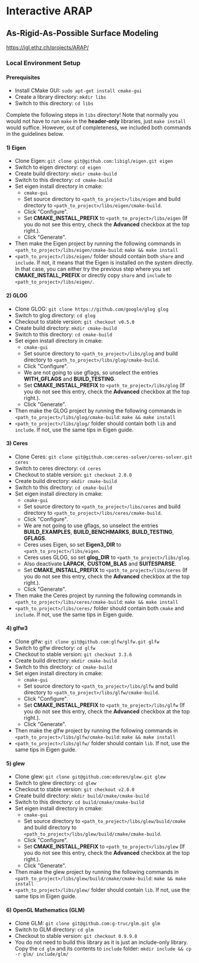 # Interactive ARAP

## As-Rigid-As-Possible Surface Modeling

https://igl.ethz.ch/projects/ARAP/

### Local Environment Setup

#### Prerequisites

- Install CMake GUI: `sudo apt-get install cmake-gui`
- Create a library directory: `mkdir libs`
- Switch to this directory: `cd libs`

Complete the following steps in `libs` directory! Note that normally you would not have to run `make` in the **header-only** libraries, just `make install` would suffice. However, out of completeness, we included both commands in the guidelines below.

#### 1) Eigen

- Clone Eigen: `git clone git@github.com:libigl/eigen.git eigen`
- Switch to eigen directory: `cd eigen`
- Create build directory: `mkdir cmake-build`
- Switch to this directory: `cd cmake-build`
- Set eigen install directory in cmake:
    - `cmake-gui`
    - Set source directory to `<path_to_project>/libs/eigen` and build directory to `<path_to_project>/libs/eigen/cmake-build`.
    - Click "Configure".
    - Set **CMAKE_INSTALL_PREFIX** to `<path_to_project>/libs/eigen` (If you do not see this entry, check the **Advanced** checkbox at the top right.).
    - Click "Generate".
- Then make the Eigen project by running the following commands in `<path_to_project>/libs/eigen/cmake-build`: `make && make install`
- `<path_to_project>/libs/eigen/` folder should contain both `share` and `include`. If not, it means that the Eigen is installed on the system directly. In that case, you can either try the previous step where you set **CMAKE_INSTALL_PREFIX** or directly copy `share` and `include` to `<path_to_project>/libs/eigen/`.

#### 2) GLOG

- Clone GLOG: `git clone https://github.com/google/glog glog`
- Switch to glog directory: `cd glog`
- Checkout to stable version: `git checkout v0.5.0`
- Create build directory: `mkdir cmake-build`
- Switch to this directory: `cd cmake-build`
- Set eigen install directory in cmake:
  - `cmake-gui`
  - Set source directory to `<path_to_project>/libs/glog` and build directory to `<path_to_project>/libs/glog/cmake-build`.
  - Click "Configure".
  - We are not going to use gflags, so unselect the entries **WITH_GFLAGS** and **BUILD_TESTING**.
  - Set **CMAKE_INSTALL_PREFIX** to `<path_to_project>/libs/glog` (If you do not see this entry, check the **Advanced** checkbox at the top right.).
  - Click "Generate".
- Then make the GLOG project by running the following commands in `<path_to_project>/libs/glog/cmake-build`: `make && make install`
- `<path_to_project>/libs/glog/` folder should contain both `lib` and `include`. If not, use the same tips in Eigen guide.

#### 3) Ceres

- Clone Ceres: `git clone git@github.com:ceres-solver/ceres-solver.git ceres`
- Switch to ceres directory: `cd ceres`
- Checkout to stable version: `git checkout 2.0.0`
- Create build directory: `mkdir cmake-build`
- Switch to this directory: `cd cmake-build`
- Set eigen install directory in cmake:
  - `cmake-gui`
  - Set source directory to `<path_to_project>/libs/ceres` and build directory to `<path_to_project>/libs/ceres/cmake-build`.
  - Click "Configure".
  - We are not going to use gflags, so unselect the entries **BUILD_EXAMPLES**, **BUILD_BENCHMARKS**, **BUILD_TESTING**, **GFLAGS**.
  - Ceres uses Eigen, so set **Eigen3_DIR** to `<path_to_project>/libs/eigen`.
  - Ceres uses GLOG, so set **glog_DIR** to `<path_to_project>/libs/glog`.
  - Also deactivate **LAPACK**, **CUSTOM_BLAS** and **SUITESPARSE**.
  - Set **CMAKE_INSTALL_PREFIX** to `<path_to_project>/libs/ceres` (If you do not see this entry, check the **Advanced** checkbox at the top right.).
  - Click "Generate".
- Then make the Ceres project by running the following commands in `<path_to_project>/libs/ceres/cmake-build`: `make && make install`
- `<path_to_project>/libs/ceres/` folder should contain both `cmake` and `include`. If not, use the same tips in Eigen guide.

#### 4) glfw3

- Clone glfw: `git clone git@github.com:glfw/glfw.git glfw`
- Switch to glfw directory: `cd glfw`
- Checkout to stable version: `git checkout 3.3.6`
- Create build directory: `mkdir cmake-build`
- Switch to this directory: `cd cmake-build`
- Set eigen install directory in cmake:
  - `cmake-gui`
  - Set source directory to `<path_to_project>/libs/glfw` and build directory to `<path_to_project>/libs/glfw/cmake-build`.
  - Click "Configure".
  - Set **CMAKE_INSTALL_PREFIX** to `<path_to_project>/libs/glfw` (If you do not see this entry, check the **Advanced** checkbox at the top right.).
  - Click "Generate".
- Then make the glfw project by running the following commands in `<path_to_project>/libs/glfw/cmake-build`: `make && make install`
- `<path_to_project>/libs/glfw/` folder should contain `lib`. If not, use the same tips in Eigen guide.

#### 5) glew

- Clone glew: `git clone git@github.com:edoren/glew.git glew`
- Switch to glew directory: `cd glew`
- Checkout to stable version: `git checkout v2.0.0`
- Create build directory: `mkdir build/cmake/cmake-build`
- Switch to this directory: `cd build/cmake/cmake-build`
- Set eigen install directory in cmake:
  - `cmake-gui`
  - Set source directory to `<path_to_project>/libs/glew/build/cmake` and build directory to `<path_to_project>/libs/glew/build/cmake/cmake-build`.
  - Click "Configure".
  - Set **CMAKE_INSTALL_PREFIX** to `<path_to_project>/libs/glew` (If you do not see this entry, check the **Advanced** checkbox at the top right.).
  - Click "Generate".
- Then make the glew project by running the following commands in `<path_to_project>/libs/glew/build/cmake/cmake-build`: `make && make install`
- `<path_to_project>/libs/glew/` folder should contain `lib`. If not, use the same tips in Eigen guide.

#### 6) OpenGL Mathematics (GLM)

- Clone GLM: `git clone git@github.com:g-truc/glm.git glm`
- Switch to GLM directory: `cd glm`
- Checkout to stable version: `git checkout 0.9.9.8`
- You do not need to build this library as it is just an include-only library. Copy the `cd glm` and its contents to `include` folder: `mkdir include && cp -r glm/ include/glm/`

